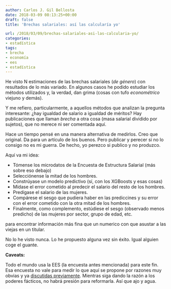 ```yaml
---
author: Carlos J. Gil Bellosta
date: 2018-03-09 08:13:25+00:00
draft: false
title: 'Brechas salariales: así las calcularía yo'

url: /2018/03/09/brechas-salariales-asi-las-calcularia-yo/
categories:
- estadística
tags:
- brecha
- economía
- ees
- estadística
---
```


He visto N estimaciones de las brechas salariales (_de género_) con resultados de lo más variado. En algunos casos he podido estudiar los métodos utilizados y, la verdad, dan grima (cosas con tufo _econométrico_ viejuno y demás).

Y me refiero, particularmente, a aquellos métodos que analizan la pregunta interesante: ¿hay igualdad de salario a igualdad de méritos? Hay publicaciones que llaman _brecha_ a otra cosa (masa salarial dividido por sujetos), que no merece ni ser comentada aquí.

Hace un tiempo pensé en una manera alternativa de medirlos. Creo que original. Da para un artículo de los buenos. Pero publicar y perecer si no lo consigo no es mi guerra. De hecho, yo perezco si publico y no produzco.

Aquí va mi idea:

* Tómense los microdatos de la Encuesta de Estructura Salarial (más sobre eso debajo)
* Selecciónense la mitad de los hombres.
* Constrúyase un modelo predictivo (sí, con los XGBoosts y esas cosas)
* Mídase el error cometido al predecir el salario del resto de los hombres.
* Predígase el salario de las mujeres.
* Compárese el sesgo que pudiera haber en las prediccines y su error con el error cometido con la otra mitad de los hombres.
* Finalmente, como complemento, estúdiese el sesgo (observado menos predicho) de las mujeres por sector, grupo de edad, etc.

 para encontrar información más fina que un numerico con que asustar a las viejas en un titular.

No lo he visto nunca. Lo he propuesto alguna vez sin éxito. Igual alguien coge el guante.

**Caveats:**

Todo el mundo usa la EES (la encuesta antes mencionada) para este fin. Esa encuesta no vale para medir lo que aquí se propone por razones muy obvias y ya [discutidas previamente](https://www.datanalytics.com/2015/03/09/unas-preguntas-incomodas/). Mientras siga dando la razón a los poderes fácticos, no habrá presión para reformarla. Así que ajo y agua.



